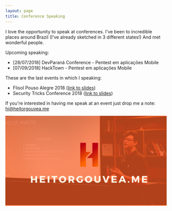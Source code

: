 ```yaml
---
layout: page
title: Conference Speaking
---
```


I love the opportunity to speak at conferences. I've been to incredible places around Brazil (I've already sketched in 3 different states!) And met wonderful people.

Upcoming speaking:

- [28/07/2018] DevParaná Conference - Pentest em aplicações Mobile
- [07/09/2018] HackTown - Pentest em aplicações Mobile

These are the last events in which I speaking:
- Flisol Pouso Alegre 2018 ([link to slides](https://slides.com/gouveaheitor/pentest-em-apps-mobile#/))
- Security Tricks Conference 2018 ([link to slides](https://slides.com/gouveaheitor/anonimato-digital-com-tor#/))

If you're interested in having me speak at an event just drop me a note: hi@heitorgouvea.me

![](/images/photos/heitorgouvea.png)
